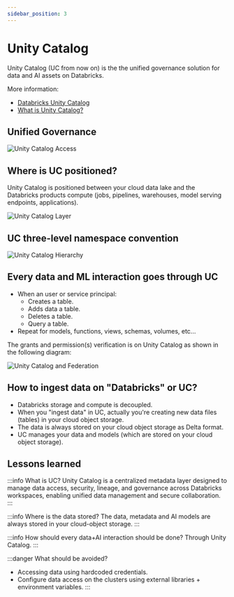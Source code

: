 ```yaml
---
sidebar_position: 3
---
```


# Unity Catalog

Unity Catalog (UC from now on) is the the unified governance solution for data and AI assets on Databricks.

More information:

- [Databricks Unity Catalog](https://www.databricks.com/product/unity-catalog)
- [What is Unity Catalog?](https://docs.databricks.com/aws/en/data-governance/unity-catalog/)

## Unified Governance

![Unity Catalog Access](/img/uc-top-level.png)

## Where is UC positioned?

Unity Catalog is positioned between your cloud data lake and the Databricks products compute (jobs, pipelines, warehouses, model serving endpoints, applications).

![Unity Catalog Layer](/img/uc-layer.png)

## UC three-level namespace convention

![Unity Catalog Hierarchy](/img/uc-hierarchy.png)

## Every data and ML interaction goes through UC

* When an user or service principal:
  - Creates a table.
  - Adds data a table.
  - Deletes a table.
  - Query a table.
* Repeat for models, functions, views, schemas, volumes, etc...
  
The grants and permission(s) verification is on Unity Catalog as shown in the following diagram:

![Unity Catalog and Federation](/img/uc-and-federation.png)

## How to ingest data on "Databricks" or UC?

* Databricks storage and compute is decoupled. 
* When you "ingest data" in UC, actually you're creating new data files (tables) in your cloud object storage.
* The data is always stored on your cloud object storage as Delta format.
* UC manages your data and models (which are stored on your cloud object storage).

## Lessons learned

:::info What is UC?
Unity Catalog is a centralized metadata layer designed to manage data access, security, lineage, and governance across Databricks workspaces, enabling unified data management and secure collaboration.
:::

:::info Where is the data stored?
The data, metadata and AI models are always stored in your cloud-object storage.
:::

:::info How should every data+AI interaction should be done?
Through Unity Catalog.
:::

:::danger What should be avoided?
- Accessing data using hardcoded credentials.
- Configure data access on the clusters using external libraries + environment variables.
:::

<!---
## Next steps

# Tutorial Intro

Let's discover **Docusaurus in less than 5 minutes**.

## Getting Started

Get started by **creating a new site**.

Or **try Docusaurus immediately** with **[docusaurus.new](https://docusaurus.new)**.

### What you'll need

- [Node.js](https://nodejs.org/en/download/) version 18.0 or above:
  - When installing Node.js, you are recommended to check all checkboxes related to dependencies.

## Generate a new site

Generate a new Docusaurus site using the **classic template**.

The classic template will automatically be added to your project after you run the command:

```bash
npm init docusaurus@latest my-website classic
```

You can type this command into Command Prompt, Powershell, Terminal, or any other integrated terminal of your code editor.

The command also installs all necessary dependencies you need to run Docusaurus.

## Start your site

Run the development server:

```bash
cd my-website
npm run start
```

The `cd` command changes the directory you're working with. In order to work with your newly created Docusaurus site, you'll need to navigate the terminal there.

The `npm run start` command builds your website locally and serves it through a development server, ready for you to view at http://localhost:3000/.

Open `docs/intro.md` (this page) and edit some lines: the site **reloads automatically** and displays your changes.

-->